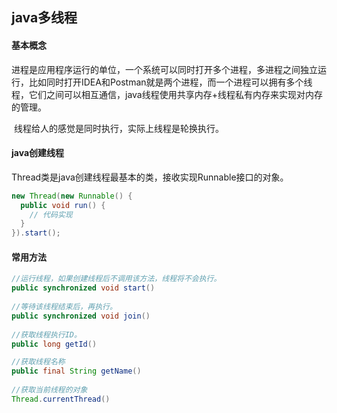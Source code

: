 ## java多线程

#### 基本概念	

​	进程是应用程序运行的单位，一个系统可以同时打开多个进程，多进程之间独立运行，比如同时打开IDEA和Postman就是两个进程，而一个进程可以拥有多个线程，它们之间可以相互通信，java线程使用共享内存+线程私有内存来实现对内存的管理。

​	线程给人的感觉是同时执行，实际上线程是轮换执行。

#### java创建线程	

Thread类是java创建线程最基本的类，接收实现Runnable接口的对象。

```` java
new Thread(new Runnable() {
  public void run() {
    // 代码实现
  }
}).start();
````

#### 常用方法

```` java
//运行线程，如果创建线程后不调用该方法，线程将不会执行。
public synchronized void start()
  
//等待该线程结束后，再执行。
public synchronized void join()
  
//获取线程执行ID。
public long getId()

//获取线程名称
public final String getName()
  
//获取当前线程的对象
Thread.currentThread()
````

